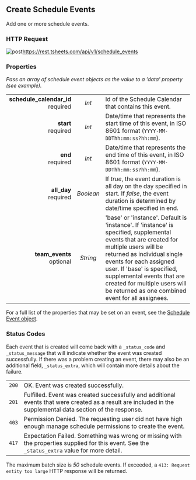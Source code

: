## Create Schedule Events

Add one or more schedule events.

### HTTP Request

<img src="../../images/post.png" alt="post"/><api>https://rest.tsheets.com/api/v1/schedule_events</api>

### Properties
_Pass an array of schedule event objects as the value to a 'data' property (see example)._

|                |             |             |
| -------------: | :---------: | ----------- |
| **schedule_calendar_id**<br/>required | _Int_ | Id of the Schedule Calendar that contains this event. |
| **start**<br/>required | _Int_ | Date/time that represents the start time of this event, in ISO 8601 format (`YYYY-MM-DDThh:mm:ss?hh:mm`). |
| **end**<br/>required | _Int_ | Date/time that represents the end time of this event, in ISO 8601 format (`YYYY-MM-DDThh:mm:ss?hh:mm`). |
| **all_day**<br/>required | _Boolean_ | If _true_, the event duration is all day on the day specified in start. If _false_, the event duration is determined by date/time specified in end. |
| **team_events**<br/>optional | _String_ | 'base' or 'instance'. Default is 'instance'. If 'instance' is specified, supplemental events that are created for multiple users will be returned as individual single events for each assigned user. If 'base' is specified, supplemental events that are created for multiple users will be returned as one combined event for all assignees. |

For a full list of the properties that may be set on an event, see the [Schedule Event object](#the-schedule-event-object).

### Status Codes
Each event that is created will come back with a `_status_code` and `_status_message` that will indicate whether the event was created successfully. If there was a problem creating an event, there may also be an additional field, `_status_extra`, which will contain more details about the failure.

|         |          |
| :-----: | :------- |
| <code class="level200">200</code> | OK. Event was created successfully. |
| <code class="level200">201</code> | Fulfilled. Event was created successfully and additional events that were created as a result are included in the supplemental data section of the response. |
| <code class="level400">403</code> | Permission Denied. The requesting user did not have high enough manage schedule permissions to create the event. |
| <code class="level400">417</code> | Expectation Failed. Something was wrong or missing with the properties supplied for this event. See the `_status_extra` value for more detail. |

<aside class="notice">
The maximum batch size is <i>50</i> schedule events. If exceeded, a <code class="standout">413: Request entity too large</code> HTTP response will be returned.
</aside>